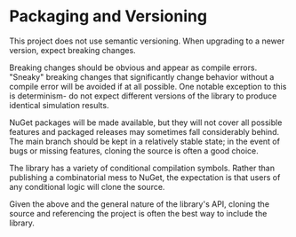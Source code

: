# Packaging and Versioning

This project does not use semantic versioning. When upgrading to a newer version, expect breaking changes. 

Breaking changes should be obvious and appear as compile errors. "Sneaky" breaking changes that significantly change behavior without a compile error will be avoided if at all possible. One notable exception to this is determinism- do not expect different versions of the library to produce identical simulation results.

NuGet packages will be made available, but they will not cover all possible features and packaged releases may sometimes fall considerably behind. The main branch should be kept in a relatively stable state; in the event of bugs or missing features, cloning the source is often a good choice.

The library has a variety of conditional compilation symbols. Rather than publishing a combinatorial mess to NuGet, the expectation is that users of any conditional logic will clone the source.

Given the above and the general nature of the library's API, cloning the source and referencing the project is often the best way to include the library.
